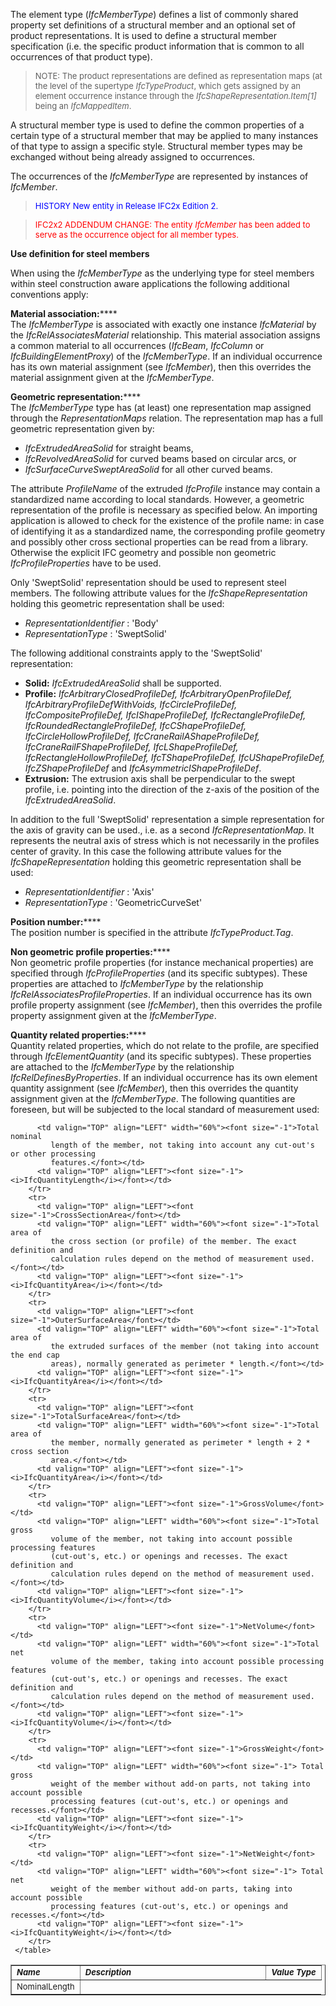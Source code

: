 ﻿The element type (_IfcMemberType_) defines a list of commonly shared property set definitions of a structural member and an optional set of product representations. It is used to define a structural member specification (i.e. the specific product information that is common to all occurrences of that product type).

> <font size="-1">NOTE: The product representations are defined as
		  representation maps (at the level of the supertype <i>IfcTypeProduct</i>, which
		  gets assigned by an element occurrence instance through the
		  <i>IfcShapeRepresentation.Item[1]</i> being an
		  <i>IfcMappedItem</i>.</font>
>

A structural member type is used to define the common properties of a certain type of a structural member that may be applied to many instances of that type to assign a specific style. Structural member types may be exchanged without being already assigned to occurrences.

The occurrences of the _IfcMemberType_ are represented by instances of _IfcMember_.

> <font color="#0000FF" size="-1">HISTORY New entity in Release IFC2x
		  Edition 2.</font>
>

> <font color="#FF0000" size="-1">IFC2x2 ADDENDUM CHANGE: The
		entity <i>IfcMember</i> has been added to serve as the occurrence object for
		all member types.</font>

**Use definition for steel members**

When using the _IfcMemberType_ as the underlying type for steel members within steel construction aware applications the following additional conventions apply:

**Material association:******  
The _IfcMemberType_ is associated with exactly one instance _IfcMaterial_ by the _IfcRelAssociatesMaterial_ relationship. This material association assigns a common material to all occurrences (_IfcBeam_, _IfcColumn_ or _IfcBuildingElementProxy_) of the _IfcMemberType_. If an individual occurrence has its own material assignment (see _IfcMember_), then this overrides the material assignment given at the _IfcMemberType_.

**Geometric representation:******  
The _IfcMemberType_ type has (at least) one representation map assigned through the _RepresentationMaps_ relation. The representation map has a full geometric representation given by:

*  _IfcExtrudedAreaSolid_ for straight beams,
* _IfcRevolvedAreaSolid_ for curved beams based on circular arcs, or 
* _IfcSurfaceCurveSweptAreaSolid_ for all other curved beams. 

The attribute _ProfileName_ of the extruded _IfcProfile_ instance may contain a standardized name according to local standards. However, a geometric representation of the profile is necessary as specified below. An importing application is allowed to check for the existence of the profile name: in case of identifying it as a standardized name, the corresponding profile geometry and possibly other cross sectional properties can be read from a library. Otherwise the explicit IFC geometry and possible non geometric _IfcProfileProperties_ have to be used.

Only 'SweptSolid' representation should be used to represent steel members. The following attribute values for the _IfcShapeRepresentation_ holding this geometric representation shall be used:

* _RepresentationIdentifier_ : 'Body'
* _RepresentationType_ : 'SweptSolid'

The following additional constraints apply to the 'SweptSolid' representation:

* **Solid:** _IfcExtrudedAreaSolid_ shall be supported.
* **Profile:** _IfcArbitraryClosedProfileDef, IfcArbitraryOpenProfileDef, IfcArbitraryProfileDefWithVoids, IfcCircleProfileDef, IfcCompositeProfileDef, IfcIShapeProfileDef, IfcRectangleProfileDef, IfcRoundedRectangleProfileDef, IfcCShapeProfileDef, IfcCircleHollowProfileDef, IfcCraneRailAShapeProfileDef, IfcCraneRailFShapeProfileDef, IfcLShapeProfileDef, IfcRectangleHollowProfileDef, IfcTShapeProfileDef, IfcUShapeProfileDef, IfcZShapeProfileDef_ and _IfcAsymmetricIShapeProfileDef_.
* **Extrusion:** The extrusion axis shall be perpendicular to the swept profile, i.e. pointing into the direction of the z-axis of the position of the _IfcExtrudedAreaSolid_.

In addition to the full 'SweptSolid' representation a simple representation for the axis of gravity can be used., i.e. as a second _IfcRepresentationMap_. It represents the neutral axis of stress which is not necessarily in the profiles center of gravity. In this case the following attribute values for the _IfcShapeRepresentation_ holding this geometric representation shall be used:

* _RepresentationIdentifier_ : 'Axis'
* _RepresentationType_ : 'GeometricCurveSet'

**Position number:******  
The position number is specified in the attribute _IfcTypeProduct.Tag_.

**Non geometric profile properties:******  
Non geometric profile properties (for instance mechanical properties) are specified through _IfcProfileProperties_ (and its specific subtypes). These properties are attached to _IfcMemberType_ by the relationship _IfcRelAssociatesProfileProperties_. If an individual occurrence has its own profile property assignment (see _IfcMember_), then this overrides the profile property assignment given at the _IfcMemberType_.

**Quantity related properties:******  
Quantity related properties, which do not relate to the profile, are specified through _IfcElementQuantity_ (and its specific subtypes). These properties are attached to the _IfcMemberType_ by the relationship _IfcRelDefinesByProperties_. If an individual occurrence has its own element quantity assignment (see _IfcMember_), then this overrides the quantity assignment given at the _IfcMemberType_. The following quantities are foreseen, but will be subjected to the local standard of measurement used:

<table cellpadding="2" cellspacing="2" border="1"> 
		<tr valign="TOP"> 
		  <td valign="TOP" align="LEFT"><font size="-1"><i><b>Name</b></i></font></td> 
		  <td valign="TOP" align="LEFT" width="60%"><font size="-1"><i><b>Description</b></i></font></td> 
		  <td valign="TOP" align="LEFT"><font size="-1"><i><b>Value
			 Type</b></i></font></td> 
		</tr> 
		<tr> 
		  <td valign="TOP" align="LEFT"><font size="-1">NominalLength</font></td>
		  
		  <td valign="TOP" align="LEFT" width="60%"><font size="-1">Total nominal
			 length of the member, not taking into account any cut-out's or other processing
			 features.</font></td> 
		  <td valign="TOP" align="LEFT"><font size="-1"><i>IfcQuantityLength</i></font></td> 
		</tr> 
		<tr> 
		  <td valign="TOP" align="LEFT"><font size="-1">CrossSectionArea</font></td> 
		  <td valign="TOP" align="LEFT" width="60%"><font size="-1">Total area of
			 the cross section (or profile) of the member. The exact definition and
			 calculation rules depend on the method of measurement used.</font></td> 
		  <td valign="TOP" align="LEFT"><font size="-1"><i>IfcQuantityArea</i></font></td> 
		</tr> 
		<tr> 
		  <td valign="TOP" align="LEFT"><font size="-1">OuterSurfaceArea</font></td> 
		  <td valign="TOP" align="LEFT" width="60%"><font size="-1">Total area of
			 the extruded surfaces of the member (not taking into account the end cap
			 areas), normally generated as perimeter * length.</font></td> 
		  <td valign="TOP" align="LEFT"><font size="-1"><i>IfcQuantityArea</i></font></td> 
		</tr> 
		<tr> 
		  <td valign="TOP" align="LEFT"><font size="-1">TotalSurfaceArea</font></td> 
		  <td valign="TOP" align="LEFT" width="60%"><font size="-1">Total area of
			 the member, normally generated as perimeter * length + 2 * cross section
			 area.</font></td> 
		  <td valign="TOP" align="LEFT"><font size="-1"><i>IfcQuantityArea</i></font></td> 
		</tr> 
		<tr> 
		  <td valign="TOP" align="LEFT"><font size="-1">GrossVolume</font></td> 
		  <td valign="TOP" align="LEFT" width="60%"><font size="-1">Total gross
			 volume of the member, not taking into account possible processing features
			 (cut-out's, etc.) or openings and recesses. The exact definition and
			 calculation rules depend on the method of measurement used.</font></td> 
		  <td valign="TOP" align="LEFT"><font size="-1"><i>IfcQuantityVolume</i></font></td> 
		</tr> 
		<tr> 
		  <td valign="TOP" align="LEFT"><font size="-1">NetVolume</font></td> 
		  <td valign="TOP" align="LEFT" width="60%"><font size="-1">Total net
			 volume of the member, taking into account possible processing features
			 (cut-out's, etc.) or openings and recesses. The exact definition and
			 calculation rules depend on the method of measurement used.</font></td> 
		  <td valign="TOP" align="LEFT"><font size="-1"><i>IfcQuantityVolume</i></font></td> 
		</tr> 
		<tr> 
		  <td valign="TOP" align="LEFT"><font size="-1">GrossWeight</font></td> 
		  <td valign="TOP" align="LEFT" width="60%"><font size="-1"> Total gross
			 weight of the member without add-on parts, not taking into account possible
			 processing features (cut-out's, etc.) or openings and recesses.</font></td> 
		  <td valign="TOP" align="LEFT"><font size="-1"><i>IfcQuantityWeight</i></font></td> 
		</tr> 
		<tr> 
		  <td valign="TOP" align="LEFT"><font size="-1">NetWeight</font></td> 
		  <td valign="TOP" align="LEFT" width="60%"><font size="-1"> Total net
			 weight of the member without add-on parts, taking into account possible
			 processing features (cut-out's, etc.) or openings and recesses.</font></td> 
		  <td valign="TOP" align="LEFT"><font size="-1"><i>IfcQuantityWeight</i></font></td> 
		</tr> 
	 </table>
